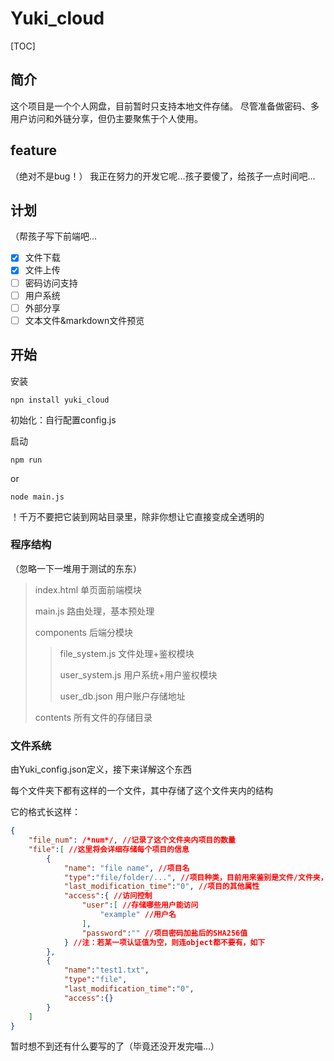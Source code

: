 # Yuki_cloud

[TOC]

## 简介

这个项目是一个个人网盘，目前暂时只支持本地文件存储。
尽管准备做密码、多用户访问和外链分享，但仍主要聚焦于个人使用。

## feature

（绝对不是bug！）
我正在努力的开发它呢...孩子要傻了，给孩子一点时间吧...

## 计划

（帮孩子写下前端吧...

- [x] 文件下载
- [x] 文件上传
- [ ] 密码访问支持
- [ ] 用户系统
- [ ] 外部分享
- [ ] 文本文件&markdown文件预览

## 开始

安装
```shell
npn install yuki_cloud
```

初始化：自行配置config.js

启动
```shell
npm run
```
or
```shell
node main.js
```

！千万不要把它装到网站目录里，除非你想让它直接变成全透明的

### 程序结构

（忽略一下一堆用于测试的东东）

> index.html 单页面前端模块
> 
> main.js 路由处理，基本预处理
> 
> components 后端分模块
> > file_system.js 文件处理+鉴权模块 
> >
> > user_system.js 用户系统+用户鉴权模块
> >
> > user_db.json 用户账户存储地址
>
> contents 所有文件的存储目录

### 文件系统

由Yuki_config.json定义，接下来详解这个东西

每个文件夹下都有这样的一个文件，其中存储了这个文件夹内的结构

它的格式长这样：

```json
{
    "file_num": /*num*/, //记录了这个文件夹内项目的数量
    "file":[ //这里将会详细存储每个项目的信息
        {
            "name": "file name", //项目名
            "type":"file/folder/...", //项目种类，目前用来鉴别是文件/文件夹，接下来有些功能可能会依托于此
            "last_modification_time":"0", //项目的其他属性
            "access":{ //访问控制
                "user":[ //存储哪些用户能访问
                    "example" //用户名
                ],
                "password":"" //项目密码加盐后的SHA256值
            } //注：若某一项认证值为空，则连object都不要有，如下
        },
        {
            "name":"test1.txt",
            "type":"file",
            "last_modification_time":"0",
            "access":{}
        }
    ]
}
```

暂时想不到还有什么要写的了（毕竟还没开发完喵...）
